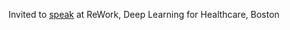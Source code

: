 Invited to <a href='https://blog.re-work.co/accelerating-high-throughput-drug-discovery-using-deep-learning/'>speak</a> at ReWork, Deep Learning for Healthcare, Boston
